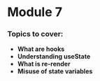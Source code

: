 # Module 7

### Topics to cover:
- **What are hooks**
- **Understanding useState**
- **What is re-render**
- **Misuse of state variables**

